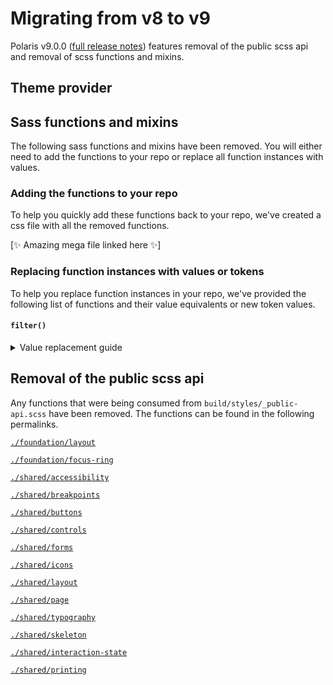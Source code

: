 # Migrating from v8 to v9

Polaris v9.0.0 ([full release notes](https://github.com/Shopify/polaris-react/releases/tag/v9.0.0)) features removal of the public scss api and removal of scss functions and mixins.

## Theme provider

## Sass functions and mixins

The following sass functions and mixins have been removed. You will either need to add the functions to your repo or replace all function instances with values.

### Adding the functions to your repo

To help you quickly add these functions back to your repo, we've created a css file with all the removed functions.

[✨ Amazing mega file linked here ✨]

### Replacing function instances with values or tokens

To help you replace function instances in your repo, we've provided the following list of functions and their value equivalents or new token values.

#### `filter()`

<details>
<summary>Value replacement guide</summary>

| Function                                     | Replacement Value                                                                                                      |
| -------------------------------------------- | ---------------------------------------------------------------------------------------------------------------------- |
| filter('purple', 'text')                     | brightness(0) saturate(100%) invert(29%) sepia(3%) saturate(2843%) hue-rotate(223deg) brightness(92%) contrast(86%)    |
| filter('purple', 'darker')                   | brightness(0) saturate(100%) invert(8%) sepia(38%) saturate(6605%) hue-rotate(265deg) brightness(99%) contrast(124%)   |
| filter('purple', 'dark')                     | brightness(0) saturate(100%) invert(12%) sepia(46%) saturate(4964%) hue-rotate(258deg) brightness(101%) contrast(93%)  |
| filter('purple')<br>filter('purple', 'base') | brightness(0) saturate(100%) invert(49%) sepia(77%) saturate(1864%) hue-rotate(229deg) brightness(91%) contrast(91%)   |
| filter('purple', 'light')                    | brightness(0) saturate(100%) invert(82%) sepia(13%) saturate(1535%) hue-rotate(203deg) brightness(103%) contrast(104%) |
| filter('purple', 'lighter')                  | brightness(0) saturate(100%) invert(84%) sepia(15%) saturate(135%) hue-rotate(219deg) brightness(110%) contrast(98%)   |
| filter('indigo', 'text')                     | brightness(0) saturate(100%) invert(24%) sepia(11%) saturate(1035%) hue-rotate(195deg) brightness(97%) contrast(94%)   |
| filter('indigo', 'darker')                   | brightness(0) saturate(100%) invert(5%) sepia(81%) saturate(5060%) hue-rotate(229deg) brightness(72%) contrast(111%)   |
| filter('indigo', 'dark')                     | brightness(0) saturate(100%) invert(17%) sepia(28%) saturate(4409%) hue-rotate(218deg) brightness(87%) contrast(98%)   |
| filter('indigo')<br>filter('indigo', 'base') | brightness(0) saturate(100%) invert(45%) sepia(17%) saturate(1966%) hue-rotate(194deg) brightness(88%) contrast(84%)   |
| filter('indigo', 'light')                    | brightness(0) saturate(100%) invert(82%) sepia(37%) saturate(4261%) hue-rotate(194deg) brightness(111%) contrast(92%)  |
| filter('indigo', 'lighter')                  | brightness(0) saturate(100%) invert(100%) sepia(25%) saturate(1090%) hue-rotate(179deg) brightness(100%) contrast(96%) |
| filter('blue', 'text')                       | brightness(0) saturate(100%) invert(27%) sepia(13%) saturate(709%) hue-rotate(158deg) brightness(96%) contrast(89%)    |
| filter('blue', 'darker')                     | brightness(0) saturate(100%) invert(5%) sepia(33%) saturate(5606%) hue-rotate(195deg) brightness(97%) contrast(102%)   |
| filter('blue', 'dark')                       | brightness(0) saturate(100%) invert(22%) sepia(70%) saturate(1308%) hue-rotate(182deg) brightness(94%) contrast(101%)  |
| filter('blue')<br>filter('blue', 'base')     | brightness(0) saturate(100%) invert(19%) sepia(98%) saturate(2885%) hue-rotate(190deg) brightness(99%) contrast(101%)  |
| filter('blue', 'light')                      | brightness(0) saturate(100%) invert(80%) sepia(7%) saturate(1832%) hue-rotate(178deg) brightness(108%) contrast(96%)   |
| filter('blue', 'lighter')                    | brightness(0) saturate(100%) invert(100%) sepia(94%) saturate(686%) hue-rotate(175deg) brightness(103%) contrast(96%)  |
| filter('teal', 'text')                       | brightness(0) saturate(100%) invert(31%) sepia(11%) saturate(665%) hue-rotate(128deg) brightness(94%) contrast(93%)    |
| filter('teal', 'darker')                     | brightness(0) saturate(100%) invert(15%) sepia(23%) saturate(2237%) hue-rotate(141deg) brightness(96%) contrast(104%)  |
| filter('teal', 'dark')                       | brightness(0) saturate(100%) invert(28%) sepia(83%) saturate(3919%) hue-rotate(168deg) brightness(93%) contrast(101%)  |
| filter('teal')<br>filter('teal', 'base')     | brightness(0) saturate(100%) invert(72%) sepia(8%) saturate(2838%) hue-rotate(130deg) brightness(92%) contrast(87%)    |
| filter('teal', 'light')                      | brightness(0) saturate(100%) invert(95%) sepia(12%) saturate(683%) hue-rotate(122deg) brightness(97%) contrast(91%)    |
| filter('teal', 'lighter')                    | brightness(0) saturate(100%) invert(87%) sepia(5%) saturate(1124%) hue-rotate(173deg) brightness(114%) contrast(92%)   |
| filter('green', 'text')                      | brightness(0) saturate(100%) invert(30%) sepia(8%) saturate(1010%) hue-rotate(63deg) brightness(91%) contrast(91%)     |
| filter('green', 'darker')                    | brightness(0) saturate(100%) invert(15%) sepia(32%) saturate(727%) hue-rotate(118deg) brightness(93%) contrast(91%)    |
| filter('green', 'dark')                      | brightness(0) saturate(100%) invert(18%) sepia(75%) saturate(6649%) hue-rotate(155deg) brightness(97%) contrast(87%)   |
| filter('green')<br>filter('green', 'base')   | brightness(0) saturate(100%) invert(56%) sepia(10%) saturate(2637%) hue-rotate(64deg) brightness(106%) contrast(91%)   |
| filter('green', 'light')                     | brightness(0) saturate(100%) invert(93%) sepia(15%) saturate(599%) hue-rotate(52deg) brightness(93%) contrast(93%)     |
| filter('green', 'lighter')                   | brightness(0) saturate(100%) invert(92%) sepia(51%) saturate(187%) hue-rotate(46deg) brightness(108%) contrast(89%)    |
| filter('yellow', 'text')                     | brightness(0) saturate(100%) invert(28%) sepia(42%) saturate(413%) hue-rotate(11deg) brightness(97%) contrast(91%)     |
| filter('yellow', 'darker')                   | brightness(0) saturate(100%) invert(19%) sepia(75%) saturate(981%) hue-rotate(17deg) brightness(103%) contrast(103%)   |
| filter('yellow', 'dark')                     | brightness(0) saturate(100%) invert(37%) sepia(51%) saturate(709%) hue-rotate(0deg) brightness(93%) contrast(89%)      |
| filter('yellow')<br>filter('yellow', 'base') | brightness(0) saturate(100%) invert(65%) sepia(91%) saturate(530%) hue-rotate(5deg) brightness(100%) contrast(100%)    |
| filter('yellow', 'light')                    | brightness(0) saturate(100%) invert(77%) sepia(72%) saturate(246%) hue-rotate(355deg) brightness(103%) contrast(107%)  |
| filter('yellow', 'lighter')                  | brightness(0) saturate(100%) invert(88%) sepia(27%) saturate(234%) hue-rotate(357deg) brightness(103%) contrast(98%)   |
| filter('orange', 'text')                     | brightness(0) saturate(100%) invert(23%) sepia(18%) saturate(1092%) hue-rotate(348deg) brightness(99%) contrast(84%)   |
| filter('orange', 'darker')                   | brightness(0) saturate(100%) invert(9%) sepia(83%) saturate(1926%) hue-rotate(356deg) brightness(98%) contrast(99%)    |
| filter('orange', 'dark')                     | brightness(0) saturate(100%) invert(29%) sepia(94%) saturate(1431%) hue-rotate(5deg) brightness(96%) contrast(82%)     |
| filter('orange')<br>filter('orange', 'base') | brightness(0) saturate(100%) invert(54%) sepia(86%) saturate(416%) hue-rotate(340deg) brightness(105%) contrast(91%)   |
| filter('orange', 'light')                    | brightness(0) saturate(100%) invert(77%) sepia(39%) saturate(483%) hue-rotate(335deg) brightness(101%) contrast(103%)  |
| filter('orange', 'lighter')                  | brightness(0) saturate(100%) invert(93%) sepia(11%) saturate(918%) hue-rotate(312deg) brightness(107%) contrast(98%)   |
| filter('red', 'text')                        | brightness(0) saturate(100%) invert(22%) sepia(9%) saturate(2068%) hue-rotate(325deg) brightness(92%) contrast(83%)    |
| filter('red', 'darker')                      | brightness(0) saturate(100%) invert(12%) sepia(100%) saturate(5699%) hue-rotate(353deg) brightness(75%) contrast(101%) |
| filter('red', 'dark')                        | brightness(0) saturate(100%) invert(12%) sepia(100%) saturate(5699%) hue-rotate(353deg) brightness(75%) contrast(101%) |
| filter('red')<br>filter('red', 'base')       | brightness(0) saturate(100%) invert(28%) sepia(67%) saturate(3622%) hue-rotate(353deg) brightness(89%) contrast(95%)   |
| filter('red', 'light')                       | brightness(0) saturate(100%) invert(80%) sepia(9%) saturate(2561%) hue-rotate(313deg) brightness(101%) contrast(99%)   |
| filter('red', 'lighter')                     | brightness(0) saturate(100%) invert(89%) sepia(21%) saturate(137%) hue-rotate(324deg) brightness(102%) contrast(97%)   |
| filter('ink')<br>filter('ink', 'base')       | brightness(0) saturate(100%) invert(10%) sepia(10%) saturate(2259%) hue-rotate(171deg) brightness(99%) contrast(84%)   |
| filter('ink', 'light')                       | brightness(0) saturate(100%) invert(32%) sepia(9%) saturate(1069%) hue-rotate(173deg) brightness(83%) contrast(84%)    |
| filter('ink', 'lighter')                     | brightness(0) saturate(100%) invert(45%) sepia(8%) saturate(825%) hue-rotate(166deg) brightness(95%) contrast(90%)     |
| filter('ink', 'lightest')                    | brightness(0) saturate(100%) invert(68%) sepia(18%) saturate(246%) hue-rotate(169deg) brightness(88%) contrast(90%)    |
| filter('sky', 'dark')                        | brightness(0) saturate(100%) invert(86%) sepia(4%) saturate(502%) hue-rotate(167deg) brightness(96%) contrast(91%)     |
| filter('sky')<br>filter('sky', 'base')       | brightness(0) saturate(100%) invert(100%) sepia(95%) saturate(336%) hue-rotate(175deg) brightness(97%) contrast(87%)   |
| filter('sky', 'light')                       | brightness(0) saturate(100%) invert(99%) sepia(12%) saturate(467%) hue-rotate(174deg) brightness(99%) contrast(96%)    |
| filter('sky', 'lighter')                     | brightness(0) saturate(100%) invert(99%) sepia(1%) saturate(159%) hue-rotate(170deg) brightness(99%) contrast(99%)     |
| filter('black')<br>filter('black', 'base')   | brightness(0) saturate(100%)                                                                                           |
| filter('white')<br>filter('white', 'base')   | brightness(0) saturate(100%) invert(100%)                                                                              |
| filter('icon')<br>filter('icon', 'base')     | brightness(0) saturate(100%) invert(36%) sepia(13%) saturate(137%) hue-rotate(169deg) brightness(95%) contrast(87%)    |
| filter('action')<br>filter('action', 'base') | brightness(0) saturate(100%) invert(20%) sepia(59%) saturate(5557%) hue-rotate(162deg) brightness(95%) contrast(101%)  |

</details>

## Removal of the public scss api

Any functions that were being consumed from `build/styles/_public-api.scss` have been removed. The functions can be found in the following permalinks.

[`./foundation/layout`](https://github.com/Shopify/polaris-react/blob/e2e6cb263bac1c5c1e607a6f6bd949a2d349d197/src/styles/foundation/_layout.scss)

[`./foundation/focus-ring`](https://github.com/Shopify/polaris-react/blob/e2e6cb263bac1c5c1e607a6f6bd949a2d349d197/src/styles/foundation/_focus-ring.scss)

[`./shared/accessibility`](https://github.com/Shopify/polaris-react/blob/e2e6cb263bac1c5c1e607a6f6bd949a2d349d197/src/styles/shared/_accessibility.scss)

[`./shared/breakpoints`](https://github.com/Shopify/polaris-react/blob/e2e6cb263bac1c5c1e607a6f6bd949a2d349d197/src/styles/shared/_breakpoints.scss)

[`./shared/buttons`](https://github.com/Shopify/polaris-react/blob/e2e6cb263bac1c5c1e607a6f6bd949a2d349d197/src/styles/shared/_buttons.scss)

[`./shared/controls`](https://github.com/Shopify/polaris-react/blob/e2e6cb263bac1c5c1e607a6f6bd949a2d349d197/src/styles/shared/_controls.scss)

[`./shared/forms`](https://github.com/Shopify/polaris-react/blob/e2e6cb263bac1c5c1e607a6f6bd949a2d349d197/src/styles/shared/_forms.scss)

[`./shared/icons`](https://github.com/Shopify/polaris-react/blob/e2e6cb263bac1c5c1e607a6f6bd949a2d349d197/src/styles/shared/_icons.scss)

[`./shared/layout`](https://github.com/Shopify/polaris-react/blob/e2e6cb263bac1c5c1e607a6f6bd949a2d349d197/src/styles/shared/_layout.scss)

[`./shared/page`](https://github.com/Shopify/polaris-react/blob/e2e6cb263bac1c5c1e607a6f6bd949a2d349d197/src/styles/shared/_page.scss)

[`./shared/typography`](https://github.com/Shopify/polaris-react/blob/e2e6cb263bac1c5c1e607a6f6bd949a2d349d197/src/styles/shared/_typography.scss)

[`./shared/skeleton`](https://github.com/Shopify/polaris-react/blob/e2e6cb263bac1c5c1e607a6f6bd949a2d349d197/src/styles/shared/_skeleton.scss)

[`./shared/interaction-state`](https://github.com/Shopify/polaris-react/blob/e2e6cb263bac1c5c1e607a6f6bd949a2d349d197/src/styles/shared/_interaction-state.scss)

[`./shared/printing`](https://github.com/Shopify/polaris-react/blob/e2e6cb263bac1c5c1e607a6f6bd949a2d349d197/src/styles/shared/_printing.scss)

